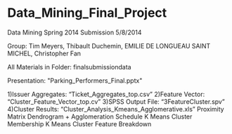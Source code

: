 Data_Mining_Final_Project
=========================

Data Mining Spring 2014 Submission 5/8/2014

Group: Tim Meyers, Thibault Duchemin, EMILIE DE LONGUEAU SAINT MICHEL, Christopher Fan

All Materials in Folder: finalsubmissiondata

Presentation: "Parking_Performers_Final.pptx"

1)Issuer Aggregates: “Ticket_Aggregates_top.csv”
2)Feature Vector: “Cluster_Feature_Vector_top.cv”
3)SPSS Output File: “3FeatureCluster.spv”
4)Cluster Results: “Cluster_Analysis_Kmeans_Agglomerative.xls”
     Proximity Matrix
     Dendrogram + Agglomeration Schedule
     K Means Cluster Membership
     K Means Cluster Feature Breakdown
